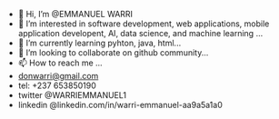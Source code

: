 - 👋 Hi, I’m @EMMANUEL WARRI
- 👀 I’m interested in software development, web applications, mobile application developent, AI, data science, and machine learning ...
- 🌱 I’m currently learning pyhton, java, html...
- 💞️ I’m looking to collaborate on github community...
- 📫 How to reach me ...
- donwarri@gmail.com
- tel: +237 653850190
- twitter @WARRIEMMANUEL1
- linkedin @linkedin.com/in/warri-emmanuel-aa9a5a1a0


<!---
damarising/damarising is a ✨ special ✨ repository because its `README.md` (this file) appears on your GitHub profile.
You can click the Preview link to take a look at your changes.
--->
